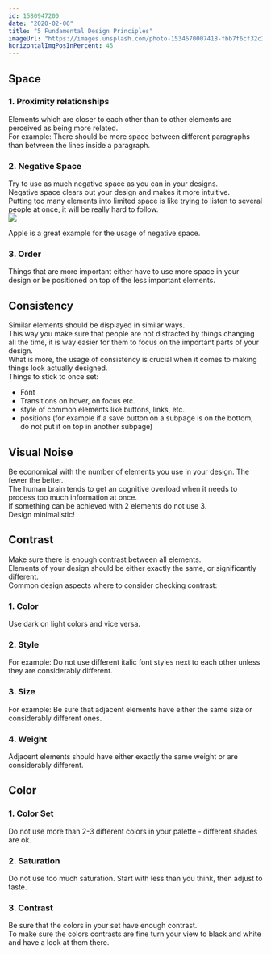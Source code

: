 ```yaml
---
id: 1580947200
date: "2020-02-06"
title: "5 Fundamental Design Principles"
imageUrl: "https://images.unsplash.com/photo-1534670007418-fbb7f6cf32c3?ixlib=rb-1.2.1&ixid=eyJhcHBfaWQiOjEyMDd9&auto=format&fit=crop&w=634&q=80"
horizontalImgPosInPercent: 45
---
```


## Space
### 1. Proximity relationships
Elements which are closer to each other than to other elements are perceived as being more related. <br/>
For example: There should be more space between different paragraphs than between the lines inside a paragraph.

### 2. Negative Space
Try to use as much negative space as you can in your designs.<br/>
Negative space clears out your design and makes it more intuitive.<br/>
Putting too many elements into limited space is like trying to listen to several people at once, it will be really hard to follow.<br/>
![](https://www.ercancicek.de/Content/img/designprinciples/negativespace.png)
<figcaption>Apple is a great example for the usage of negative space.</figcaption>

### 3. Order
Things that are more important either have to use more space in your design or be positioned on top of the less important elements.

## Consistency
Similar elements should be displayed in similar ways.<br />
This way you make sure that people are not distracted by things changing all the time, it is way easier for them to focus on the important parts of your design.<br />
What is more, the usage of consistency is crucial when it comes to making things look actually designed.<br />
Things to stick to once set:
  * Font
  * Transitions on hover, on focus etc.
  * style of common elements like buttons, links, etc.
  * positions (for example if a save button on a subpage is on the bottom, do not put it on top in another subpage)

## Visual Noise
Be economical with the number of elements you use in your design. The fewer the better.<br />
The human brain tends to get an cognitive overload when it needs to process too much information at once.<br />
If something can be achieved with 2 elements do not use 3.<br />
Design minimalistic!

## Contrast
Make sure there is enough contrast between all elements.<br />
Elements of your design should be either exactly the same, or significantly different.<br />
Common design aspects where to consider checking contrast:
### 1. Color
Use dark on light colors and vice versa.
### 2. Style
For example: Do not use different italic font styles next to each other unless they are considerably different.
### 3. Size
For example: Be sure that adjacent elements have either the same size or considerably different ones.
### 4. Weight
Adjacent elements should have either exactly the same weight or are considerably different.

## Color
### 1. Color Set
Do not use more than 2-3 different colors in your palette - different shades are ok.
### 2. Saturation
Do not use too much saturation. Start with less than you think, then adjust to taste.
### 3. Contrast
Be sure that the colors in your set have enough contrast.<br />
To make sure the colors contrasts are fine turn your view to black and white and have a look at them there.